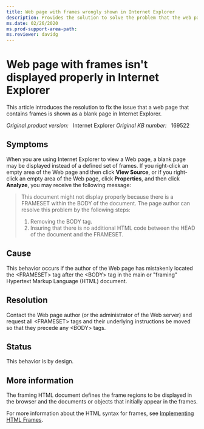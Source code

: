 ```yaml
---
title: Web page with frames wrongly shown in Internet Explorer
description: Provides the solution to solve the problem that the web page that has frames is not displayed correctly in Internet Explorer.
ms.date: 02/26/2020
ms.prod-support-area-path: 
ms.reviewer: davidg
---
```

# Web page with frames isn't displayed properly in Internet Explorer

This article introduces the resolution to fix the issue that a web page that contains frames is shown as a blank page in Internet Explorer.

_Original product version:_ &nbsp; Internet Explorer 
_Original KB number:_ &nbsp; 169522

## Symptoms

When you are using Internet Explorer to view a Web page, a blank page may be displayed instead of a defined set of frames. If you right-click an empty area of the Web page and then click **View Source**, or if you right-click an empty area of the Web page, click **Properties**, and then click **Analyze**, you may receive the following message:

> This document might not display properly because there is a FRAMESET within the BODY of the document. The page author can resolve this problem by the following steps:
>
> 1. Removing the BODY tag.
> 2. Insuring that there is no additional HTML code between the HEAD of the document and the FRAMESET.

## Cause

This behavior occurs if the author of the Web page has mistakenly located the \<FRAMESET> tag after the \<BODY> tag in the main or "framing" Hypertext Markup Language (HTML) document.

## Resolution

Contact the Web page author (or the administrator of the Web server) and request all \<FRAMESET> tags and their underlying instructions be moved so that they precede any \<BODY> tags.

## Status

This behavior is by design.

## More information

The framing HTML document defines the frame regions to be displayed in the browser and the documents or objects that initially appear in the frames.

For more information about the HTML syntax for frames, see [Implementing HTML Frames](https://www.w3.org/TR/wd-frames-970331).
